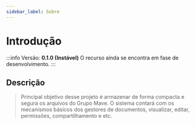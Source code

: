 ```yaml
---
sidebar_label: Sobre
---
```


# Introdução

:::info Versão: **0.1.0 (Instável)**
O recurso ainda se encontra em fase de desenvolvimento.
:::

## Descrição

> Principal objetivo desse projeto é armazenar de forma compacta e segura os arquivos do Grupo Mave. O sistema contará com os mecanismos básicos dos gestores de documentos, visualizar, editar, permissões, compartilhamento e etc.
